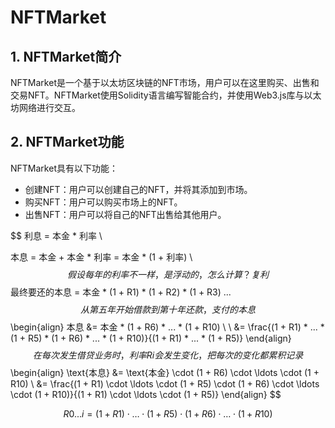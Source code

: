 # NFTMarket

## 1. NFTMarket简介

NFTMarket是一个基于以太坊区块链的NFT市场，用户可以在这里购买、出售和交易NFT。NFTMarket使用Solidity语言编写智能合约，并使用Web3.js库与以太坊网络进行交互。

## 2. NFTMarket功能

NFTMarket具有以下功能：

- 创建NFT：用户可以创建自己的NFT，并将其添加到市场。
- 购买NFT：用户可以购买市场上的NFT。
- 出售NFT：用户可以将自己的NFT出售给其他用户。


$$
利息 = 本金 * 利率 \\

本息 = 本金 + 本金 * 利率 = 本金 * (1 + 利率) \\
$$
假设每年的利率不一样，是浮动的，怎么计算？ 复利
$$
最终要还的本息 = 本金 * (1 + R1) * (1 + R2) * (1 + R3) ...
$$
从第五年开始借款到第十年还款，支付的本息
$$
\begin{align}
本息 &= 本金 * (1 + R6) * ... * (1 + R10) \\
\\
&= \frac{(1 + R1) * ... * (1 + R5) * (1 + R6) * ... * (1 + R10)}{(1 + R1) * ... * (1 + R5)}
\end{align}
$$
在每次发生借贷业务时，利率 Ri 会发生变化，把每次的变化都累积记录
$$
\begin{align}
\text{本息} &= \text{本金} \cdot (1 + R6) \cdot \ldots \cdot (1 + R10) \\
&= \frac{(1 + R1) \cdot \ldots \cdot (1 + R5) \cdot (1 + R6) \cdot \ldots \cdot (1 + R10)}{(1 + R1) \cdot \ldots \cdot (1 + R5)}
\end{align}
$$

$$
R0...i = (1 + R1) \cdot \ldots \cdot (1 + R5) \cdot (1 + R6) \cdot \ldots \cdot (1 + R10)
$$

